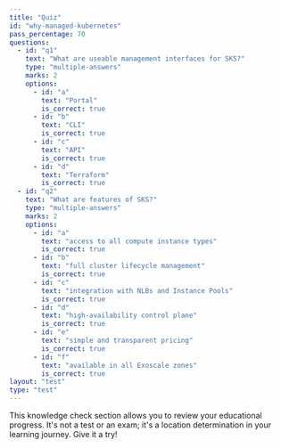 ```yaml
---
title: "Quiz"
id: "why-managed-kubernetes"
pass_percentage: 70
questions:
  - id: "q1"
    text: "What are useable management interfaces for SKS?"
    type: "multiple-answers"
    marks: 2
    options:
      - id: "a"
        text: "Portal"
        is_correct: true
      - id: "b"
        text: "CLI"
        is_correct: true
      - id: "c"
        text: "API"
        is_correct: true
      - id: "d"
        text: "Terraform"
        is_correct: true
  - id: "q2"
    text: "What are features of SKS?"
    type: "multiple-answers"
    marks: 2
    options:
      - id: "a"
        text: "access to all compute instance types"
        is_correct: true
      - id: "b"
        text: "full cluster lifecycle management"
        is_correct: true
      - id: "c"
        text: "integration with NLBs and Instance Pools"
        is_correct: true
      - id: "d"
        text: "high-availability control plane"
        is_correct: true
      - id: "e"
        text: "simple and transparent pricing"
        is_correct: true
      - id: "f"
        text: "available in all Exoscale zones"
        is_correct: true
layout: "test"
type: "test"
---
```

This knowledge check section allows you to review your educational progress. It's not a test or an exam; it's a location determination in your learning journey. Give it a try!
